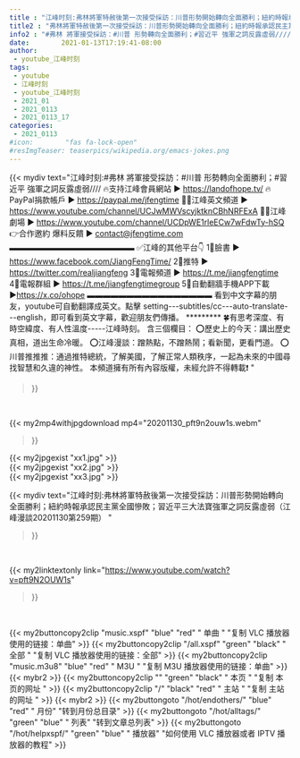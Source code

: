 ```yaml
---
title : "江峰时刻:弗林將軍特赦後第一次接受採訪：川普形勢開始轉向全面勝利；紐約時報承認民主黨全國慘敗；習近平三大法寶強軍之詞反露虛弱（江峰漫談20201130第259期） "
title2 : "弗林將軍特赦後第一次接受採訪：川普形勢開始轉向全面勝利；紐約時報承認民主黨全國慘敗；習近平三大法寶強軍之詞反露虛弱（江峰漫談20201130第259期） "
info2 : "#弗林 將軍接受採訪：#川普 形勢轉向全面勝利；#習近平 強軍之詞反露虛弱//// 🔥支持江峰會員網站 ► https://landofhope.tv/ 🔥PayPal捐款帳戶   ► https://paypal.me/jfengtime 🦸‍♂️️江峰英文頻道 ► https://www.youtube.com/channel/UCJwMWVscyjktknCBhNRFExA 🦸‍♂️️江峰劇場 ► https://www.youtube.com/channel/UCDpWE1rleECw7wFdwTy-hSQ 👉合作邀約   爆料反饋  ► contact@jfengtime.com ▬▬▬▬▬▬▬▬▬▬▬▬▬▬▬▬ ✅江峰的其他平台👇  1⃣臉書          ► https://www.facebook.com/JiangFengTime/  2⃣推特          ► https://twitter.com/realjiangfeng  3⃣電報頻道   ►  https://t.me/jiangfengtime  4⃣電報群組   ► https://t.me/jiangfengtimegroup  5⃣自動翻牆手機APP下載    ►https://x.co/ohope  ▬▬▬▬▬▬▬▬▬▬▬▬▬▬▬▬ 看到中文字幕的朋友，youtube可自動翻譯成英文。點擊 setting---subtitles/cc---auto-translate---english，即可看到英文字幕，歡迎朋友們傳播。                                                    ********* 🍀有思考深度、有時空緯度、有人性溫度-----江峰時刻。 含三個欄目： ⭕️歷史上的今天：講出歷史真相，道出生命冷暖。 ⭕️江峰漫談：蹭熱點，不蹭熱鬧；看新聞，更看門道。 ⭕️川普推推推：通過推特總統，了解美國，了解正常人類秩序，一起為未來的中國尋找智慧和久違的神性。 本頻道擁有所有內容版權，未經允許不得轉載❗️ "
date:        2021-01-13T17:19:41-08:00
author:
 - youtube_江峰时刻
tags:
 - youtube
 - 江峰时刻
 - youtube_江峰时刻
 - 2021_01
 - 2021_0113
 - 2021_0113_17
categories:
 - 2021_0113
#icon:        "fas fa-lock-open"
#resImgTeaser: teaserpics/wikipedia.org/emacs-jokes.png
---
```


{{< mydiv text="江峰时刻:#弗林 將軍接受採訪：#川普 形勢轉向全面勝利；#習近平 強軍之詞反露虛弱//// 🔥支持江峰會員網站 ► https://landofhope.tv/ 🔥PayPal捐款帳戶   ► https://paypal.me/jfengtime 🦸‍♂️️江峰英文頻道 ► https://www.youtube.com/channel/UCJwMWVscyjktknCBhNRFExA 🦸‍♂️️江峰劇場 ► https://www.youtube.com/channel/UCDpWE1rleECw7wFdwTy-hSQ 👉合作邀約   爆料反饋  ► contact@jfengtime.com ▬▬▬▬▬▬▬▬▬▬▬▬▬▬▬▬ ✅江峰的其他平台👇  1⃣臉書          ► https://www.facebook.com/JiangFengTime/  2⃣推特          ► https://twitter.com/realjiangfeng  3⃣電報頻道   ►  https://t.me/jiangfengtime  4⃣電報群組   ► https://t.me/jiangfengtimegroup  5⃣自動翻牆手機APP下載    ►https://x.co/ohope  ▬▬▬▬▬▬▬▬▬▬▬▬▬▬▬▬ 看到中文字幕的朋友，youtube可自動翻譯成英文。點擊 setting---subtitles/cc---auto-translate---english，即可看到英文字幕，歡迎朋友們傳播。                                                    ********* 🍀有思考深度、有時空緯度、有人性溫度-----江峰時刻。 含三個欄目： ⭕️歷史上的今天：講出歷史真相，道出生命冷暖。 ⭕️江峰漫談：蹭熱點，不蹭熱鬧；看新聞，更看門道。 ⭕️川普推推推：通過推特總統，了解美國，了解正常人類秩序，一起為未來的中國尋找智慧和久違的神性。 本頻道擁有所有內容版權，未經允許不得轉載❗️ "
>}}
<br>


{{< my2mp4withjpgdownload mp4="20201130_pft9n2ouw1s.webm"
>}}

{{< my2jpgexist "xx1.jpg" >}}<br>
{{< my2jpgexist "xx2.jpg" >}}<br>
{{< my2jpgexist "xx3.jpg" >}}<br>



{{< mydiv text="江峰时刻:弗林將軍特赦後第一次接受採訪：川普形勢開始轉向全面勝利；紐約時報承認民主黨全國慘敗；習近平三大法寶強軍之詞反露虛弱（江峰漫談20201130第259期） "
>}}
<br>

{{< my2linktextonly link="https://www.youtube.com/watch?v=pft9N2OUW1s"
>}}


<br>

{{< my2buttoncopy2clip "music.xspf"        "blue"   "red"    " 单曲 "  "复制 VLC 播放器使用的链接：单曲" >}} {{< my2buttoncopy2clip "/all.xspf"         "green"  "black"  " 全部 "  "复制 VLC 播放器使用的链接：全部" >}} {{< my2buttoncopy2clip "music.m3u8"        "blue"   "red"    " M3U  "    "复制 M3U 播放器使用的链接：单曲" >}} {{< mybr2 >}} {{< my2buttoncopy2clip ""                  "green"  "black"  " 本页 "    "复制 本页的网址 " >}} {{< my2buttoncopy2clip "/"                 "black"  "red"    " 主站 "    "复制 主站的网址 " >}} {{< mybr2 >}} {{< my2buttongoto      "/hot/endothers/"   "blue"   "red"    " 月份"   "转到月份总目录" >}} {{< my2buttongoto      "/hot/alltags/"     "green"  "blue"   " 列表"   "转到文章总列表" >}} {{< my2buttongoto      "/hot/helpxspf/"    "green"  "blue"   " 播放器" "如何使用 VLC 播放器或者 IPTV 播放器的教程" >}} 
